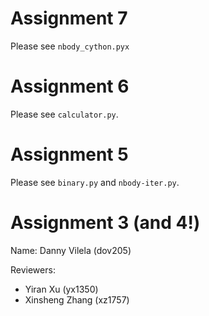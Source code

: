 # Assignment 7

Please see `nbody_cython.pyx`

# Assignment 6

Please see `calculator.py`.

# Assignment 5

Please see `binary.py` and `nbody-iter.py`.

# Assignment 3 (and 4!)

Name: Danny Vilela (dov205)

Reviewers: 

- Yiran Xu (yx1350)
- Xinsheng Zhang (xz1757)

